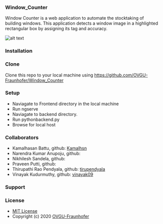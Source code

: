 ### Window_Counter
Window Counter is a web application to automate the stocktaking of building windows. This application detects a window image in a highlighted rectangular box by assigning its tag and accuracy.



![alt text](C:/Users/Kamal/Downloads/IOU_for_doc.PNG)

### Installation
### Clone
Clone this repo to your local machine using https://github.com/OVGU-Fraunhofer/Window_Counter
### Setup
* Naviagate to Frontend directory in the local machine
* Run ngserve
* Naviagate to backend directory.
* Run pythonbackend.py
* Browse for local host
### Collaborators
* Kamalhasan Battu, github: [Kamalhsn](https://github.com/Kamalhsn)
* Narendra Kumar Anupoju, github: 
* Nikhilesh Sandela, github:
* Praveen Putti, github:
* Thirupathi Rao Pendyala, github: [tirupendyala](https://github.com/tirupendyala)
* Vinayak Kudurmuthy, github: [vinayak09](https://github.com/vinayak09)
### Support
### License
* [MIT License](https://github.com/OVGU-Fraunhofer/Window_Counter/blob/master/LICENSE)
* Copyright (c) 2020 [OVGU-Fraunhofer](https://github.com/OVGU-Fraunhofer/Window_Counter)
